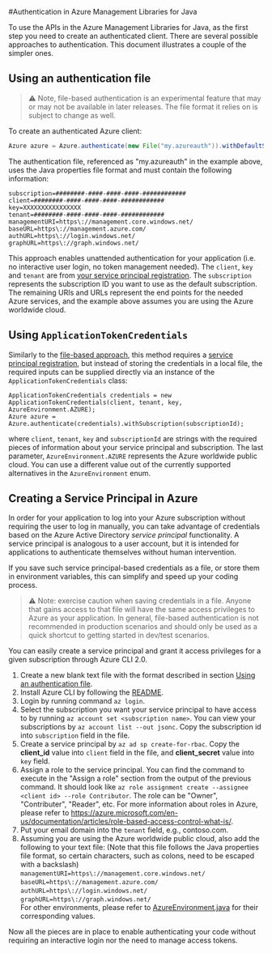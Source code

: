 #Authentication in Azure Management Libraries for Java

To use the APIs in the Azure Management Libraries for Java, as the first step you need to 
create an authenticated client. There are several possible approaches to authentication. This document illustrates a couple of the simpler ones.

## Using an authentication file

> :warning: Note, file-based authentication is an experimental feature that may or may not be available in later releases. The file format it relies on is subject to change as well.

To create an authenticated Azure client:

```java
Azure azure = Azure.authenticate(new File("my.azureauth")).withDefaultSubscription();
```

The authentication file, referenced as "my.azureauth" in the example above, uses the Java properties file format and must contain the following information:
```
subscription=########-####-####-####-############
client=########-####-####-####-############
key=XXXXXXXXXXXXXXXX
tenant=########-####-####-####-############
managementURI=https\://management.core.windows.net/
baseURL=https\://management.azure.com/
authURL=https\://login.windows.net/
graphURL=https\://graph.windows.net/
```

This approach enables unattended authentication for your application (i.e. no interactive user login, no token management needed). The `client`, `key` and `tenant` are from [your service principal registration](#creating-a-service-principal-in-azure). The `subscription` represents the subscription ID you want to use as the default subscription. The remaining URIs and URLs represent the end points for the needed Azure services, and the example above assumes you are using the Azure worldwide cloud.

## Using `ApplicationTokenCredentials`

Similarly to the [file-based approach](#using-an-authentication-file), this method requires a [service principal registration](#creating-a-service-principal-in-azure), but instead of storing the credentials in a local file, the required inputs can be supplied directly via an instance of the `ApplicationTokenCredentials` class:

```
ApplicationTokenCredentials credentials = new ApplicationTokenCredentials(client, tenant, key, AzureEnvironment.AZURE);
Azure azure = Azure.authenticate(credentials).withSubscription(subscriptionId);
```

where `client`, `tenant`, `key` and `subscriptionId` are strings with the required pieces of information about your service principal and subscription. The last parameter, `AzureEnvironment.AZURE` represents the Azure worldwide public cloud. You can use a different value out of the currently supported alternatives in the `AzureEnvironment` enum.

## Creating a Service Principal in Azure

In order for your application to log into your Azure subscription without requiring the user to log in manually, you can take advantage of credentials based on the Azure Active Directory *service principal* functionality. A service principal is analogous to a user account, but it is intended for applications to authenticate themselves without human intervention.

If you save such service principal-based credentials as a file, or store them in environment variables, this can simplify and speed up your coding process.

>:warning: Note: exercise caution when saving credentials in a file. Anyone that gains access to that file will have the same access privileges to Azure as your application. In general, file-based authentication is not recommended in production scenarios and should only be used as a quick shortcut to getting started in dev/test scenarios.

You can easily create a service principal and grant it access privileges for a given subscription through Azure CLI 2.0.

1. Create a new blank text file with the format described in section [Using an authentication file](#using-an-authentication-file).
1. Install Azure CLI by following the [README](https://github.com/Azure/azure-cli/blob/master/README.rst).
1. Login by running command `az login`.
1. Select the subscription you want your service principal to have access to by running `az account set <subscription name>`. You can view your subscriptions by `az account list --out jsonc`. Copy the subscription id into `subscription` field in the file.
1. Create a service principal by `az ad sp create-for-rbac`. Copy the **client_id** value into `client` field in the file, and **client_secret** value into `key` field.
1. Assign a role to the service principal. You can find the command to execute in the "Assign a role" section from the output of the previous command. It should look like `az role assignment create --assignee <client id> --role Contributor`. The role can be "Owner", "Contributer", "Reader", etc. For more information about roles in Azure, please refer to https://azure.microsoft.com/en-us/documentation/articles/role-based-access-control-what-is/. 
1. Put your email domain into the `tenant` field, e.g., contoso.com.
1. Assuming you are using the Azure worldwide public cloud, also add the following to your text file: \(Note that this file follows the Java properties file format, so certain characters, such as colons, need to be escaped with a backslash\)<br/>
    `managementURI=https\://management.core.windows.net/`<br/>
    `baseURL=https\://management.azure.com/`</br>
    `authURL=https\://login.windows.net/`<br/>
    `graphURL=https\://graph.windows.net/`<br/> 
  For other environments, please refer to [AzureEnvironment.java](https://github.com/Azure/autorest-clientruntime-for-java/blob/v1.0.0-beta3/azure-client-runtime/src/main/java/com/microsoft/azure/AzureEnvironment.java) for their corresponding values. 

Now all the pieces are in place to enable authenticating your code without requiring an interactive login nor the need to manage access tokens.

